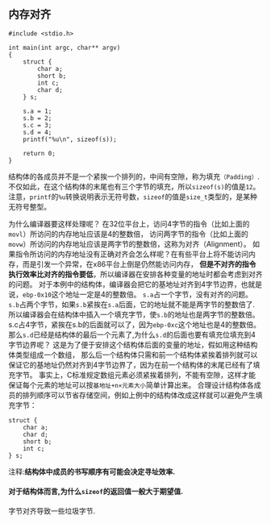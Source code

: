 ## 内存对齐
    
    #include <stdio.h>

    int main(int argc, char** argv)
    {
        struct {
            char a;
            short b;
            int c;
            char d;
        } s;
    
        s.a = 1;
        s.b = 2;
        s.c = 3;
        s.d = 4;
        printf("%u\n", sizeof(s));
    
        return 0;
    }

结构体的各成员并不是一个紧挨一个排列的，中间有空隙，称为填充`（Padding）`.
不仅如此，在这个结构体的末尾也有三个字节的填充，所以`sizeof(s)`的值是`12`。
注意，`printf`的`%u`转换说明表示无符号数，`sizeof`的值是`size_t`类型的，是某种无符号整型。

为什么编译器要这样处理呢？
在32位平台上，访问4字节的指令（比如上面的`movl`）所访问的内存地址应该是4的整数倍，
访问两字节的指令（比如上面的`movw`）所访问的内存地址应该是两字节的整数倍，这称为对齐（Alignment）。
如果指令所访问的内存地址没有正确对齐会怎么样呢？在有些平台上将不能访问内存，而是引发一个异常，在x86平台上倒是仍然能访问内存，
**但是不对齐的指令执行效率比对齐的指令要低**，所以编译器在安排各种变量的地址时都会考虑到对齐的问题。
对于本例中的结构体，编译器会把它的基地址对齐到4字节边界，也就是说，`ebp-0x10`这个地址一定是4的整数倍。
`s.a`占一个字节，没有对齐的问题。`s.b`占两个字节，如果`s.b`紧挨在`s.a`后面，它的地址就不能是两字节的整数倍了.
所以编译器会在结构体中插入一个填充字节，使`s.b`的地址也是两字节的整数倍。
s.c占4字节，紧挨在s.b的后面就可以了，因为`ebp-0xc`这个地址也是4的整数倍。
那么`s.d`已经是结构体的最后一个元素了,为什么`s.d`的后面也要有填充位填充到4字节边界呢？
这是为了便于安排这个结构体后面的变量的地址，假如用这种结构体类型组成一个数组，
那么后一个结构体只需和前一个结构体紧挨着排列就可以保证它的基地址仍然对齐到4字节边界了，因为在前一个结构体的末尾已经有了填充字节。
事实上，C标准规定数组元素必须紧挨着排列，不能有空隙，这样才能保证每个元素的地址可以按`基地址+n×元素大小`简单计算出来。
合理设计结构体各成员的排列顺序可以节省存储空间，例如上例中的结构体改成这样就可以避免产生填充字节：

    struct {
        char a;
        char d;
        short b;
        int c;
    } s;
    
注释:**结构体中成员的书写顺序有可能会决定寻址效率.**    

#### 对于结构体而言,为什么`sizeof`的返回值一般大于期望值.

字节对齐导致一些垃圾字节.